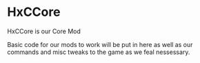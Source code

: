 HxCCore
=======

HxCCore is our Core Mod

Basic code for our mods to work will be put in here as well as our commands and misc tweaks to the game as we feal nessessary.
